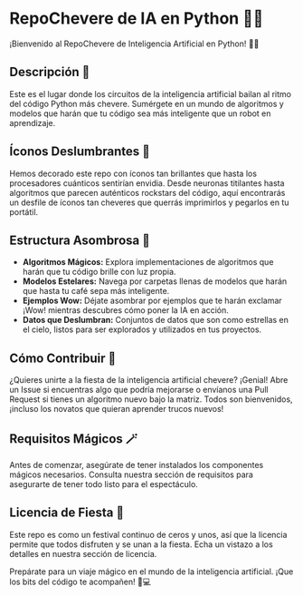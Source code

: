 # RepoChevere de IA en Python 🤖🚀

¡Bienvenido al RepoChevere de Inteligencia Artificial en Python! 🧠✨

## Descripción 🤖
Este es el lugar donde los circuitos de la inteligencia artificial bailan al ritmo del código Python más chevere. Sumérgete en un mundo de algoritmos y modelos que harán que tu código sea más inteligente que un robot en aprendizaje.

## Íconos Deslumbrantes 💫
Hemos decorado este repo con íconos tan brillantes que hasta los procesadores cuánticos sentirían envidia. Desde neuronas titilantes hasta algoritmos que parecen auténticos rockstars del código, aquí encontrarás un desfile de íconos tan cheveres que querrás imprimirlos y pegarlos en tu portátil.

## Estructura Asombrosa 🌌
- **Algoritmos Mágicos:** Explora implementaciones de algoritmos que harán que tu código brille con luz propia.
- **Modelos Estelares:** Navega por carpetas llenas de modelos que harán que hasta tu café sepa más inteligente.
- **Ejemplos Wow:** Déjate asombrar por ejemplos que te harán exclamar ¡Wow! mientras descubres cómo poner la IA en acción.
- **Datos que Deslumbran:** Conjuntos de datos que son como estrellas en el cielo, listos para ser explorados y utilizados en tus proyectos.

## Cómo Contribuir 🤖
¿Quieres unirte a la fiesta de la inteligencia artificial chevere? ¡Genial! Abre un Issue si encuentras algo que podría mejorarse o envíanos una Pull Request si tienes un algoritmo nuevo bajo la matriz. Todos son bienvenidos, ¡incluso los novatos que quieran aprender trucos nuevos!

## Requisitos Mágicos 🪄
Antes de comenzar, asegúrate de tener instalados los componentes mágicos necesarios. Consulta nuestra sección de requisitos para asegurarte de tener todo listo para el espectáculo.

## Licencia de Fiesta 🎉
Este repo es como un festival continuo de ceros y unos, así que la licencia permite que todos disfruten y se unan a la fiesta. Echa un vistazo a los detalles en nuestra sección de licencia.

Prepárate para un viaje mágico en el mundo de la inteligencia artificial. ¡Que los bits del código te acompañen! 🌟💻

